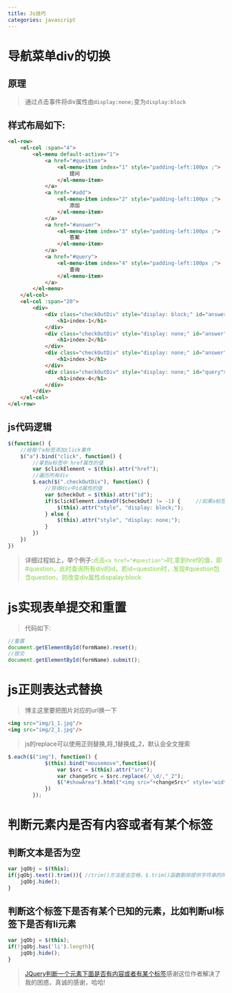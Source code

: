 ```yaml
---
title: Js技巧
categories: javascript
---
```



# 导航菜单div的切换
## 原理
> 通过点击事件将div属性由`display:none;`变为`display:block`

## 样式布局如下:

``` html
<el-row>
	<el-col :span="4">
		<el-menu default-active="1">
			<a href="#question">
				<el-menu-item index="1" style="padding-left:100px ;">
					提问
				</el-menu-item>
			</a>
			<a href="#add">
				<el-menu-item index="2" style="padding-left:100px ;">
					添加
				</el-menu-item>
			</a>
			<a href="#answer">
				<el-menu-item index="3" style="padding-left:100px ;">
					答案
				</el-menu-item>
			</a>
			<a href="#query">
				<el-menu-item index="4" style="padding-left:100px ;">
					查询
				</el-menu-item>
			</a>
		</el-menu>
	</el-col>
	<el-col :span="20">
		<div>
			<div class="checkOutDiv" style="display: block;" id="answer">
				<h1>index-1</h1>
			</div>
			<div class="checkOutDiv" style="display: none;" id="answer">
				<h1>index-2</h1>
			</div>
			<div class="checkOutDiv" style="display: none;" id="answer">
				<h1>index-3</h1>
			</div>
			<div class="checkOutDiv" style="display: none;" id="query">
				<h1>index-4</h1>
			</div>
		</div>
	</el-col>
</el-row>
```
## js代码逻辑
``` js
$(function() {
    //给每个a标签添加click事件
	$("a").bind("click", function() {
    	//拿到a标签中 href属性的值
		var $clickElement = $(this).attr("href");
		//遍历所有div
		$.each($(".checkOutDiv"), function() {
    		//获得div中id属性的值
			var $checkOut = $(this).attr("id");
			if($clickElement.indexOf($checkOut) != -1) {     //如果a标签的href属性包含div标签的id的值(不包含返回-1)，则显示
				$(this).attr("style", "display: block;");
			} else {
				$(this).attr("style", "display: none;");
			}
		})
	})
})
```
> 详细过程如上，举个例子:<font color='#7DD43C'>点击`<a href="#question">`时,拿到href的值，即#question，此时查询所有div的id，若id=question时，发现#question包含question，则改变div属性dispalay:block</font>

# js实现表单提交和重置
> 代码如下:

``` js
//重置
document.getElementById(formName).reset();
//提交
document.getElementById(formName).submit();
```

# js正则表达式替换
> 博主这里要把图片对应的url换一下

``` html
<img src="img/1_1.jpg"/>
<img src="img/2_1.jpg"/>
```
> js的replace可以使用正则替换,将_1替换成_2，默认会全文搜索

``` js
$.each($("img"), function() {
			$(this).bind("mousemove",function(){
				var $src = $(this).attr("src");
				var changeSrc = $src.replace(/_\d/,"_2");
				$("#showArea").html("<img src="+changeSrc+" style='width:200px;height:300px' id='imgEnlarge' />")
			})
		});
```

# 判断元素内是否有内容或者有某个标签
## 判断文本是否为空
``` js
var jqObj = $(this);
if(jqObj.text().trim()){ //trim()方法是去空格，$.trim()函数删除提供字符串的所有换行符,空格（包括非中断空格），开始和结束tab。如果这些空白字符在字符串中间发生时，它们将被保留。
    jqObj.hide();
}
```
## 判断这个标签下是否有某个已知的元素，比如判断ul标签下是否有li元素
``` js
var jqObj = $(this);
if(!jqObj.has('li').length){
    jqObj.hide();
}
```
> [JQuery判断一个元素下面是否有内容或者有某个标签](http://www.cnblogs.com/acafaxy/archive/2012/02/02/JQuery.html)感谢这位作者解决了我的困惑，真诚的感谢，哈哈!